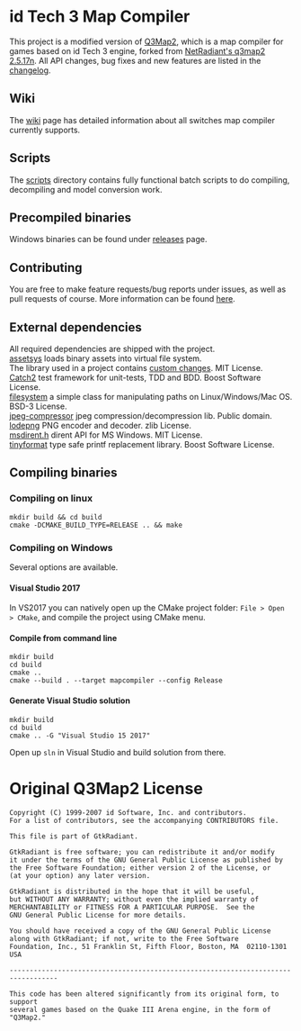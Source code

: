 # id Tech 3 Map Compiler
This project is a modified version of [Q3Map2](http://q3map2.robotrenegade.com/), which is a map compiler for games based on id Tech 3 engine, forked from [NetRadiant's q3map2 2.5.17n](https://gitlab.com/xonotic/netradiant/tree/225d4bba22a409bc1c375a2029d2162d336f0070).
All API changes, bug fixes and new features are listed in the [changelog](changelog.md).

## Wiki
The [wiki](https://github.com/id-tech-3-tools/map-compiler/wiki) page has detailed information about all switches map compiler currently supports.

## Scripts
The [scripts](https://github.com/id-tech-3-tools/map-compiler/tree/master/scripts) directory contains fully functional batch scripts to do compiling, decompiling and model conversion work.

## Precompiled binaries
Windows binaries can be found under [releases](https://github.com/id-tech-3-tools/map-compiler/releases/) page. 

## Contributing
You are free to make feature requests/bug reports under issues, as well as pull requests of course. More information can be found [here](CONTRIBUTING.md).

## External dependencies 
All required dependencies are shipped with the project.  
[assetsys](https://github.com/mattiasgustavsson/libs/blob/master/docs/assetsys.md) loads binary assets into virtual file system.  
The library used in a project contains [custom changes](https://github.com/isRyven/libs). MIT License.  
[Catch2](https://github.com/catchorg/Catch2) test framework for unit-tests, TDD and BDD. Boost Software License.  
[filesystem](https://github.com/wjakob/filesystem) a simple class for manipulating paths on Linux/Windows/Mac OS. BSD-3 License.  
[jpeg-compressor](https://github.com/richgel999/jpeg-compressor) jpeg compression/decompression lib. Public domain.  
[lodepng](https://github.com/lvandeve/lodepng) PNG encoder and decoder. zlib License.  
[msdirent.h](https://svn.apache.org/repos/asf/avro/trunk/lang/c/tests/msdirent.h) dirent API for MS Windows. MIT License.  
[tinyformat](https://github.com/c42f/tinyformat) type safe printf replacement library. Boost Software License.

## Compiling binaries

### Compiling on linux
```
mkdir build && cd build
cmake -DCMAKE_BUILD_TYPE=RELEASE .. && make
```

### Compiling on Windows
Several options are available.

#### Visual Studio 2017
In VS2017 you can natively open up the CMake project folder: `File > Open > CMake`, and compile the project using CMake menu.

#### Compile from command line
```
mkdir build
cd build
cmake ..
cmake --build . --target mapcompiler --config Release
```

#### Generate Visual Studio solution
```
mkdir build
cd build
cmake .. -G "Visual Studio 15 2017"
```
Open up `sln` in Visual Studio and build solution from there.

# Original Q3Map2 License 
```
Copyright (C) 1999-2007 id Software, Inc. and contributors.
For a list of contributors, see the accompanying CONTRIBUTORS file.

This file is part of GtkRadiant.

GtkRadiant is free software; you can redistribute it and/or modify
it under the terms of the GNU General Public License as published by
the Free Software Foundation; either version 2 of the License, or
(at your option) any later version.

GtkRadiant is distributed in the hope that it will be useful,
but WITHOUT ANY WARRANTY; without even the implied warranty of
MERCHANTABILITY or FITNESS FOR A PARTICULAR PURPOSE.  See the
GNU General Public License for more details.

You should have received a copy of the GNU General Public License
along with GtkRadiant; if not, write to the Free Software
Foundation, Inc., 51 Franklin St, Fifth Floor, Boston, MA  02110-1301  USA

----------------------------------------------------------------------------------

This code has been altered significantly from its original form, to support
several games based on the Quake III Arena engine, in the form of "Q3Map2."
```

